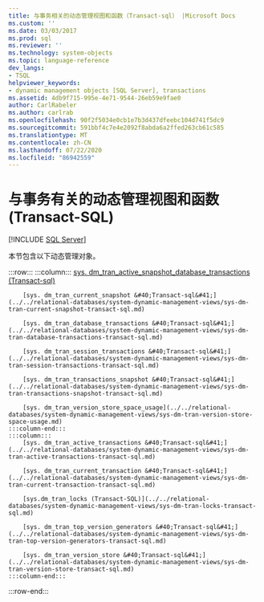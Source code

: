```yaml
---
title: 与事务相关的动态管理视图和函数（Transact-sql） |Microsoft Docs
ms.custom: ''
ms.date: 03/03/2017
ms.prod: sql
ms.reviewer: ''
ms.technology: system-objects
ms.topic: language-reference
dev_langs:
- TSQL
helpviewer_keywords:
- dynamic management objects [SQL Server], transactions
ms.assetid: 4db9f715-995e-4e71-9544-26eb59e9fae0
author: CarlRabeler
ms.author: carlrab
ms.openlocfilehash: 90f2f5034e0cb1e7b3d437dfeebc104d741f5dc9
ms.sourcegitcommit: 591bbf4c7e4e2092f8abda6a2ffed263cb61c585
ms.translationtype: MT
ms.contentlocale: zh-CN
ms.lasthandoff: 07/22/2020
ms.locfileid: "86942559"
---
```

# <a name="transaction-related-dynamic-management-views-and-functions-transact-sql"></a>与事务有关的动态管理视图和函数 (Transact-SQL)
[!INCLUDE [SQL Server](../../includes/applies-to-version/sqlserver.md)]

  本节包含以下动态管理对象。  

:::row:::
    :::column:::
        [sys. dm_tran_active_snapshot_database_transactions &#40;Transact-sql&#41;](../../relational-databases/system-dynamic-management-views/sys-dm-tran-active-snapshot-database-transactions-transact-sql.md)

        [sys. dm_tran_current_snapshot &#40;Transact-sql&#41;](../../relational-databases/system-dynamic-management-views/sys-dm-tran-current-snapshot-transact-sql.md)

        [sys. dm_tran_database_transactions &#40;Transact-sql&#41;](../../relational-databases/system-dynamic-management-views/sys-dm-tran-database-transactions-transact-sql.md)

        [sys. dm_tran_session_transactions &#40;Transact-sql&#41;](../../relational-databases/system-dynamic-management-views/sys-dm-tran-session-transactions-transact-sql.md)

        [sys. dm_tran_transactions_snapshot &#40;Transact-sql&#41;](../../relational-databases/system-dynamic-management-views/sys-dm-tran-transactions-snapshot-transact-sql.md)

        [sys. dm_tran_version_store_space_usage](../../relational-databases/system-dynamic-management-views/sys-dm-tran-version-store-space-usage.md)
    :::column-end:::
    :::column:::
        [sys. dm_tran_active_transactions &#40;Transact-sql&#41;](../../relational-databases/system-dynamic-management-views/sys-dm-tran-active-transactions-transact-sql.md)

        [sys. dm_tran_current_transaction &#40;Transact-sql&#41;](../../relational-databases/system-dynamic-management-views/sys-dm-tran-current-transaction-transact-sql.md)

        [sys.dm_tran_locks (Transact-SQL)](../../relational-databases/system-dynamic-management-views/sys-dm-tran-locks-transact-sql.md)

        [sys. dm_tran_top_version_generators &#40;Transact-sql&#41;](../../relational-databases/system-dynamic-management-views/sys-dm-tran-top-version-generators-transact-sql.md)

        [sys. dm_tran_version_store &#40;Transact-sql&#41;](../../relational-databases/system-dynamic-management-views/sys-dm-tran-version-store-transact-sql.md)
    :::column-end:::
:::row-end:::
